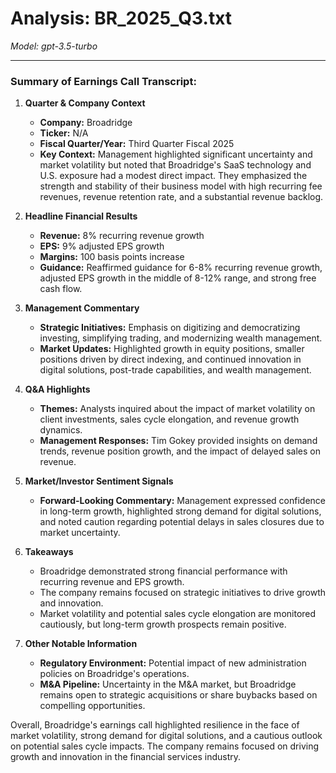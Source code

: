 # Analysis: BR_2025_Q3.txt

*Model: gpt-3.5-turbo*

---

### Summary of Earnings Call Transcript:

1. **Quarter & Company Context**
   - **Company:** Broadridge
   - **Ticker:** N/A
   - **Fiscal Quarter/Year:** Third Quarter Fiscal 2025
   - **Key Context:** Management highlighted significant uncertainty and market volatility but noted that Broadridge's SaaS technology and U.S. exposure had a modest direct impact. They emphasized the strength and stability of their business model with high recurring fee revenues, revenue retention rate, and a substantial revenue backlog.

2. **Headline Financial Results**
   - **Revenue:** 8% recurring revenue growth
   - **EPS:** 9% adjusted EPS growth
   - **Margins:** 100 basis points increase
   - **Guidance:** Reaffirmed guidance for 6-8% recurring revenue growth, adjusted EPS growth in the middle of 8-12% range, and strong free cash flow.

3. **Management Commentary**
   - **Strategic Initiatives:** Emphasis on digitizing and democratizing investing, simplifying trading, and modernizing wealth management.
   - **Market Updates:** Highlighted growth in equity positions, smaller positions driven by direct indexing, and continued innovation in digital solutions, post-trade capabilities, and wealth management.

4. **Q&A Highlights**
   - **Themes:** Analysts inquired about the impact of market volatility on client investments, sales cycle elongation, and revenue growth dynamics.
   - **Management Responses:** Tim Gokey provided insights on demand trends, revenue position growth, and the impact of delayed sales on revenue.

5. **Market/Investor Sentiment Signals**
   - **Forward-Looking Commentary:** Management expressed confidence in long-term growth, highlighted strong demand for digital solutions, and noted caution regarding potential delays in sales closures due to market uncertainty.

6. **Takeaways**
   - Broadridge demonstrated strong financial performance with recurring revenue and EPS growth.
   - The company remains focused on strategic initiatives to drive growth and innovation.
   - Market volatility and potential sales cycle elongation are monitored cautiously, but long-term growth prospects remain positive.

7. **Other Notable Information**
   - **Regulatory Environment:** Potential impact of new administration policies on Broadridge's operations.
   - **M&A Pipeline:** Uncertainty in the M&A market, but Broadridge remains open to strategic acquisitions or share buybacks based on compelling opportunities.

Overall, Broadridge's earnings call highlighted resilience in the face of market volatility, strong demand for digital solutions, and a cautious outlook on potential sales cycle impacts. The company remains focused on driving growth and innovation in the financial services industry.